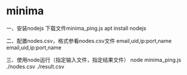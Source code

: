 # minima

一、安装nodejs 下载文件minima_ping.js
  apt install nodejs
  
二、配置nodes.csv，格式参看nodes.csv文件
  email,uid,ip:port,name
  email,uid,ip:port,name

三、使用node运行（指定输入文件，指定结果文件）
  node minima_ping.js ./nodes.csv  ./result.csv

